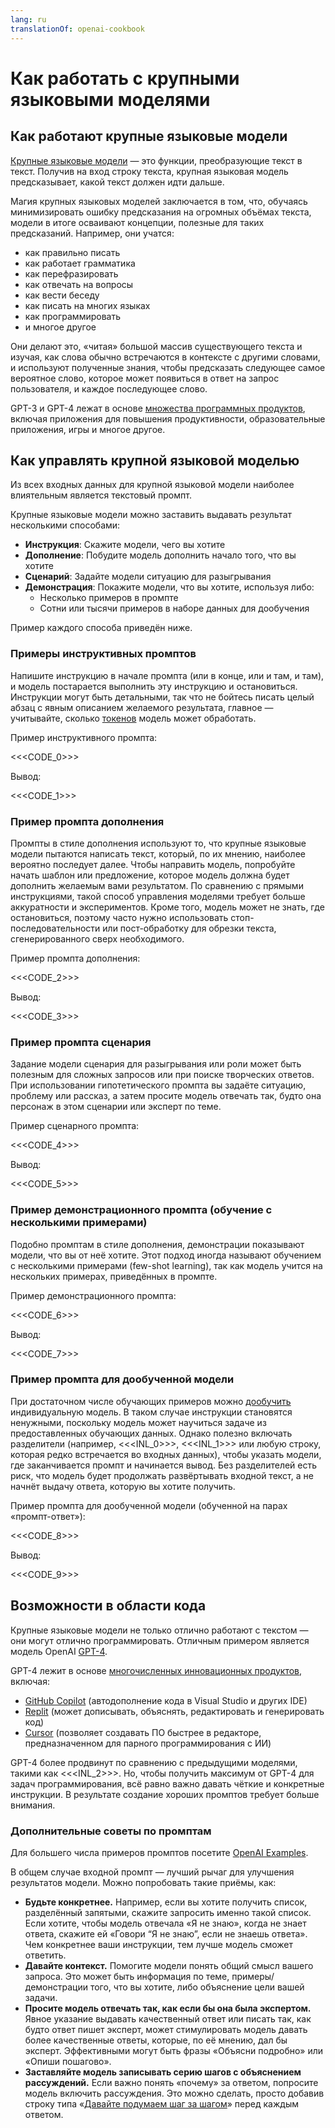 ```yaml
---
lang: ru
translationOf: openai-cookbook
---
```


# Как работать с крупными языковыми моделями

## Как работают крупные языковые модели

[Крупные языковые модели][Large language models Blog Post] — это функции, преобразующие текст в текст. Получив на вход строку текста, крупная языковая модель предсказывает, какой текст должен идти дальше.

Магия крупных языковых моделей заключается в том, что, обучаясь минимизировать ошибку предсказания на огромных объёмах текста, модели в итоге осваивают концепции, полезные для таких предсказаний. Например, они учатся:

- как правильно писать
- как работает грамматика
- как перефразировать
- как отвечать на вопросы
- как вести беседу
- как писать на многих языках
- как программировать
- и многое другое

Они делают это, «читая» большой массив существующего текста и изучая, как слова обычно встречаются в контексте с другими словами, и используют полученные знания, чтобы предсказать следующее самое вероятное слово, которое может появиться в ответ на запрос пользователя, и каждое последующее слово.

GPT-3 и GPT-4 лежат в основе [множества программных продуктов][OpenAI Customer Stories], включая приложения для повышения продуктивности, образовательные приложения, игры и многое другое.

## Как управлять крупной языковой моделью

Из всех входных данных для крупной языковой модели наиболее влиятельным является текстовый промпт.

Крупные языковые модели можно заставить выдавать результат несколькими способами:

- **Инструкция**: Скажите модели, чего вы хотите
- **Дополнение**: Побудите модель дополнить начало того, что вы хотите
- **Сценарий**: Задайте модели ситуацию для разыгрывания
- **Демонстрация**: Покажите модели, что вы хотите, используя либо:
  - Несколько примеров в промпте
  - Сотни или тысячи примеров в наборе данных для дообучения

Пример каждого способа приведён ниже.

### Примеры инструктивных промптов

Напишите инструкцию в начале промпта (или в конце, или и там, и там), и модель постарается выполнить эту инструкцию и остановиться. Инструкции могут быть детальными, так что не бойтесь писать целый абзац с явным описанием желаемого результата, главное — учитывайте, сколько [токенов](https://help.openai.com/en/articles/4936856-what-are-tokens-and-how-to-count-them) модель может обработать.

Пример инструктивного промпта:

&lt;&lt;&lt;CODE_0>>>

Вывод:

&lt;&lt;&lt;CODE_1>>>

### Пример промпта дополнения

Промпты в стиле дополнения используют то, что крупные языковые модели пытаются написать текст, который, по их мнению, наиболее вероятно последует далее. Чтобы направить модель, попробуйте начать шаблон или предложение, которое модель должна будет дополнить желаемым вами результатом. По сравнению с прямыми инструкциями, такой способ управления моделями требует больше аккуратности и экспериментов. Кроме того, модель может не знать, где остановиться, поэтому часто нужно использовать стоп-последовательности или пост-обработку для обрезки текста, сгенерированного сверх необходимого.

Пример промпта дополнения:

&lt;&lt;&lt;CODE_2>>>

Вывод:

&lt;&lt;&lt;CODE_3>>>

### Пример промпта сценария

Задание модели сценария для разыгрывания или роли может быть полезным для сложных запросов или при поиске творческих ответов. При использовании гипотетического промпта вы задаёте ситуацию, проблему или рассказ, а затем просите модель отвечать так, будто она персонаж в этом сценарии или эксперт по теме.

Пример сценарного промпта:

&lt;&lt;&lt;CODE_4>>>

Вывод:

&lt;&lt;&lt;CODE_5>>>

### Пример демонстрационного промпта (обучение с несколькими примерами)

Подобно промптам в стиле дополнения, демонстрации показывают модели, что вы от неё хотите. Этот подход иногда называют обучением с несколькими примерами (few-shot learning), так как модель учится на нескольких примерах, приведённых в промпте.

Пример демонстрационного промпта:

&lt;&lt;&lt;CODE_6>>>

Вывод:

&lt;&lt;&lt;CODE_7>>>

### Пример промпта для дообученной модели

При достаточном числе обучающих примеров можно [дообучить][Fine Tuning Docs] индивидуальную модель. В таком случае инструкции становятся ненужными, поскольку модель может научиться задаче из предоставленных обучающих данных. Однако полезно включать разделители (например, &lt;&lt;&lt;INL_0>>>, &lt;&lt;&lt;INL_1>>> или любую строку, которая редко встречается во входных данных), чтобы указать модели, где заканчивается промпт и начинается вывод. Без разделителей есть риск, что модель будет продолжать развёртывать входной текст, а не начнёт выдачу ответа, которую вы хотите получить.

Пример промпта для дообученной модели (обученной на парах «промпт-ответ»):

&lt;&lt;&lt;CODE_8>>>

Вывод:

&lt;&lt;&lt;CODE_9>>>

## Возможности в области кода

Крупные языковые модели не только отлично работают с текстом — они могут отлично программировать. Отличным примером является модель OpenAI [GPT-4][GPT-4 and GPT-4 Turbo].

GPT-4 лежит в основе [многочисленных инновационных продуктов][OpenAI Customer Stories], включая:

- [GitHub Copilot] (автодополнение кода в Visual Studio и других IDE)
- [Replit](https://replit.com/) (может дописывать, объяснять, редактировать и генерировать код)
- [Cursor](https://cursor.sh/) (позволяет создавать ПО быстрее в редакторе, предназначенном для парного программирования с ИИ)

GPT-4 более продвинут по сравнению с предыдущими моделями, такими как &lt;&lt;&lt;INL_2>>>. Но, чтобы получить максимум от GPT-4 для задач программирования, всё равно важно давать чёткие и конкретные инструкции. В результате создание хороших промптов требует больше внимания.

### Дополнительные советы по промптам

Для большего числа примеров промптов посетите [OpenAI Examples][OpenAI Examples].

В общем случае входной промпт — лучший рычаг для улучшения результатов модели. Можно попробовать такие приёмы, как:

- **Будьте конкретнее.** Например, если вы хотите получить список, разделённый запятыми, скажите запросить именно такой список. Если хотите, чтобы модель отвечала «Я не знаю», когда не знает ответа, скажите ей «Говори “Я не знаю”, если не знаешь ответа». Чем конкретнее ваши инструкции, тем лучше модель сможет ответить.
- **Давайте контекст.** Помогите модели понять общий смысл вашего запроса. Это может быть информация по теме, примеры/демонстрации того, что вы хотите, либо объяснение цели вашей задачи.
- **Просите модель отвечать так, как если бы она была экспертом.** Явное указание выдавать качественный ответ или писать так, как будто ответ пишет эксперт, может стимулировать модель давать более качественные ответы, которые, по её мнению, дал бы эксперт. Эффективными могут быть фразы «Объясни подробно» или «Опиши пошагово».
- **Заставляйте модель записывать серию шагов с объяснением рассуждений.** Если важно понять «почему» за ответом, попросите модель включить рассуждения. Это можно сделать, просто добавив строку типа «[Давайте подумаем шаг за шагом](https://arxiv.org/abs/2205.11916)» перед каждым ответом.

[Fine Tuning Docs]: https://platform.openai.com/docs/guides/fine-tuning  
[OpenAI Customer Stories]: https://openai.com/customer-stories  
[Large language models Blog Post]: https://openai.com/research/better-language-models  
[GitHub Copilot]: https://github.com/features/copilot/  
[GPT-4 and GPT-4 Turbo]: https://platform.openai.com/docs/models/gpt-4-and-gpt-4-turbo  
[GPT3 Apps Blog Post]: https://openai.com/blog/gpt-3-apps/  
[OpenAI Examples]: https://platform.openai.com/examples